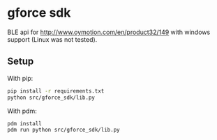# gforce sdk

BLE api for http://www.oymotion.com/en/product32/149 with windows support (Linux was not tested).

## Setup

With pip:

```sh
pip install -r requirements.txt
python src/gforce_sdk/lib.py
```

With pdm:

```sh
pdm install
pdm run python src/gforce_sdk/lib.py
```